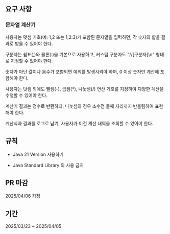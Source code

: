 ## 요구 사항

### 문자열 계산기
사용자는 덧셈 기호(예: 1,2 또는 1,2:3)가 포함된 문자열을 입력하면, 각 숫자의 합을 결과로 받을 수 있어야 한다.

구분자는 쉼표(,)와 콜론(:)을 기본으로 사용하고, 커스텀 구분자도 "//[구분자]\n" 형태로 지정할 수 있어야 한다.

숫자가 아닌 값이나 음수가 포함되면 예외를 발생시켜야 하며, 0 이상 숫자만 계산에 포함해야 한다.

사용자는 덧셈 외에도 뺄셈(-), 곱셈(*), 나눗셈(/) 연산 기호를 지정하여 다양한 계산을 수행할 수 있어야 한다.

계산기 결과는 정수로 반환하되, 나눗셈의 경우 소수점 둘째 자리까지 반올림하여 표현해야 한다.

계산식과 결과를 로그로 남겨, 사용자가 이전 계산 내역을 조회할 수 있어야 한다.

## 규칙 

- Java 21 Version 사용하기

- Java Standard Library 외 사용 금지

## PR 마감 

2025/04/06 자정 

## 기간

2025/03/23 ~ 2025/04/05

